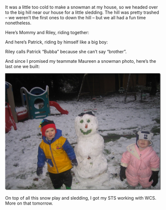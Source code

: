 It was a little too cold to make a snowman at my house, so we headed
over to the big hill near our house for a little sledding. The hill was
pretty trashed – we weren’t the first ones to down the hill – but we all
had a fun time nonetheless.

Here’s Mommy and Riley, riding together:

And here’s Patrick, riding by himself like a big boy:

Riley calls Patrick “Bubba” because she can’t say “brother”.

And since I promised my teammate Maureen a snowman photo, here’s the
last one we built:

[![](https://raw.githubusercontent.com/devhawk/devhawk.github.io/master/images/blog/20070111-1607-playing-in-the-snow/IMG_5869_thumb.jpg)](https://raw.githubusercontent.com/devhawk/devhawk.github.io/c47956fa84deaf96e28ebeba443f2b5519f14caa/images/blog/20070111-1607-playing-in-the-snow/IMG_5869.jpg)

On top of all this snow play and sledding, I got my STS working with
WCS. More on that tomorrow.
